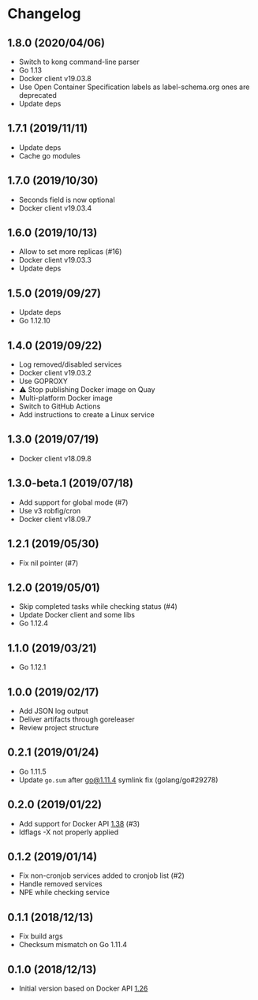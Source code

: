 # Changelog

## 1.8.0 (2020/04/06)

* Switch to kong command-line parser
* Go 1.13
* Docker client v19.03.8
* Use Open Container Specification labels as label-schema.org ones are deprecated
* Update deps

## 1.7.1 (2019/11/11)

* Update deps
* Cache go modules

## 1.7.0 (2019/10/30)

* Seconds field is now optional
* Docker client v19.03.4

## 1.6.0 (2019/10/13)

* Allow to set more replicas (#16)
* Docker client v19.03.3
* Update deps

## 1.5.0 (2019/09/27)

* Update deps
* Go 1.12.10

## 1.4.0 (2019/09/22)

* Log removed/disabled services
* Docker client v19.03.2
* Use GOPROXY
* :warning: Stop publishing Docker image on Quay
* Multi-platform Docker image
* Switch to GitHub Actions
* Add instructions to create a Linux service

## 1.3.0 (2019/07/19)

* Docker client v18.09.8

## 1.3.0-beta.1 (2019/07/18)

* Add support for global mode (#7)
* Use v3 robfig/cron
* Docker client v18.09.7

## 1.2.1 (2019/05/30)

* Fix nil pointer (#7)

## 1.2.0 (2019/05/01)

* Skip completed tasks while checking status (#4)
* Update Docker client and some libs
* Go 1.12.4

## 1.1.0 (2019/03/21)

* Go 1.12.1

## 1.0.0 (2019/02/17)

* Add JSON log output
* Deliver artifacts through goreleaser
* Review project structure

## 0.2.1 (2019/01/24)

* Go 1.11.5
* Update `go.sum` after go@1.11.4 symlink fix (golang/go#29278)

## 0.2.0 (2019/01/22)

* Add support for Docker API [1.38](https://docs.docker.com/engine/api/v1.38/) (#3)
* ldflags -X not properly applied

## 0.1.2 (2019/01/14)

* Fix non-cronjob services added to cronjob list (#2)
* Handle removed services
* NPE while checking service

## 0.1.1 (2018/12/13)

* Fix build args
* Checksum mismatch on Go 1.11.4

## 0.1.0 (2018/12/13)

* Initial version based on Docker API [1.26](https://docs.docker.com/engine/api/v1.26/)
